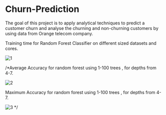 # Churn-Prediction
The goal of this project is to apply analytical techniques to predict a customer churn and analyse the churning and non-churning customers by using data from Orange telecom company.

Training time for Random Forest Classifier on different sized datasets and cores.

![1](https://user-images.githubusercontent.com/25265862/57981785-002b6500-7a5a-11e9-9f95-89c07180529b.jpg)



/*Average Accuracy for random forest using 1-100 trees , for depths from 4-7.

![2](https://user-images.githubusercontent.com/25265862/57981788-09b4cd00-7a5a-11e9-95b3-200e90e35e46.jpg)



Maximum Accuracy for random forest using 1-100 trees , for depths from 4-7.

![3](https://user-images.githubusercontent.com/25265862/57981790-13d6cb80-7a5a-11e9-83e9-d0a4ebbf6787.jpg)
*/
